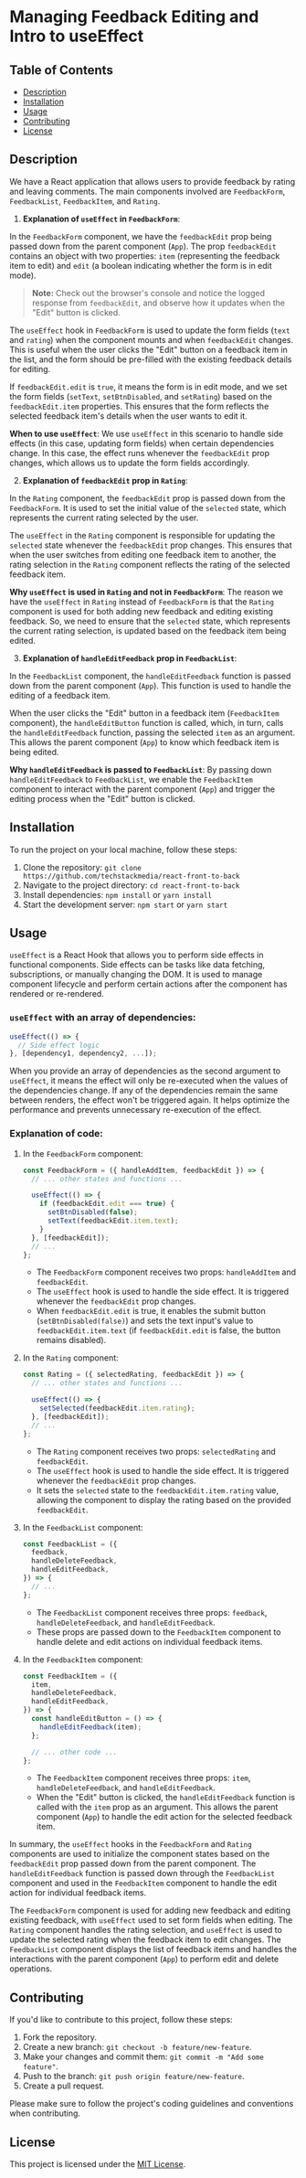 # Managing Feedback Editing and Intro to useEffect

## Table of Contents

- [Description](#description)
- [Installation](#installation)
- [Usage](#usage)
- [Contributing](#contributing)
- [License](#license)

## Description

We have a React application that allows users to provide feedback by rating and leaving comments. The main components involved are `FeedbackForm`, `FeedbackList`, `FeedbackItem`, and `Rating`.

1. **Explanation of `useEffect` in `FeedbackForm`**:

In the `FeedbackForm` component, we have the `feedbackEdit` prop being passed down from the parent component (`App`). The prop `feedbackEdit` contains an object with two properties: `item` (representing the feedback item to edit) and `edit` (a boolean indicating whether the form is in edit mode).

> **Note:** Check out the browser's console and notice the logged response from `feedbackEdit`, and observe how it updates when the "Edit" button is clicked.

The `useEffect` hook in `FeedbackForm` is used to update the form fields (`text` and `rating`) when the component mounts and when `feedbackEdit` changes. This is useful when the user clicks the "Edit" button on a feedback item in the list, and the form should be pre-filled with the existing feedback details for editing.

If `feedbackEdit.edit` is `true`, it means the form is in edit mode, and we set the form fields (`setText`, `setBtnDisabled`, and `setRating`) based on the `feedbackEdit.item` properties. This ensures that the form reflects the selected feedback item's details when the user wants to edit it.

**When to use `useEffect`**: We use `useEffect` in this scenario to handle side effects (in this case, updating form fields) when certain dependencies change. In this case, the effect runs whenever the `feedbackEdit` prop changes, which allows us to update the form fields accordingly.

2. **Explanation of `feedbackEdit` prop in `Rating`**:

In the `Rating` component, the `feedbackEdit` prop is passed down from the `FeedbackForm`. It is used to set the initial value of the `selected` state, which represents the current rating selected by the user.

The `useEffect` in the `Rating` component is responsible for updating the `selected` state whenever the `feedbackEdit` prop changes. This ensures that when the user switches from editing one feedback item to another, the rating selection in the `Rating` component reflects the rating of the selected feedback item.

**Why `useEffect` is used in `Rating` and not in `FeedbackForm`**: The reason we have the `useEffect` in `Rating` instead of `FeedbackForm` is that the `Rating` component is used for both adding new feedback and editing existing feedback. So, we need to ensure that the `selected` state, which represents the current rating selection, is updated based on the feedback item being edited.

3. **Explanation of `handleEditFeedback` prop in `FeedbackList`**:

In the `FeedbackList` component, the `handleEditFeedback` function is passed down from the parent component (`App`). This function is used to handle the editing of a feedback item.

When the user clicks the "Edit" button in a feedback item (`FeedbackItem` component), the `handleEditButton` function is called, which, in turn, calls the `handleEditFeedback` function, passing the selected `item` as an argument. This allows the parent component (`App`) to know which feedback item is being edited.

**Why `handleEditFeedback` is passed to `FeedbackList`**: By passing down `handleEditFeedback` to `FeedbackList`, we enable the `FeedbackItem` component to interact with the parent component (`App`) and trigger the editing process when the "Edit" button is clicked.

## Installation

To run the project on your local machine, follow these steps:

1. Clone the repository: `git clone https://github.com/techstackmedia/react-front-to-back`
2. Navigate to the project directory: `cd react-front-to-back`
3. Install dependencies: `npm install` or `yarn install`
4. Start the development server: `npm start` or `yarn start`

## Usage

`useEffect` is a React Hook that allows you to perform side effects in functional components. Side effects can be tasks like data fetching, subscriptions, or manually changing the DOM. It is used to manage component lifecycle and perform certain actions after the component has rendered or re-rendered.

### `useEffect` with an array of dependencies:

```jsx
useEffect(() => {
  // Side effect logic
}, [dependency1, dependency2, ...]);
```

When you provide an array of dependencies as the second argument to `useEffect`, it means the effect will only be re-executed when the values of the dependencies change. If any of the dependencies remain the same between renders, the effect won't be triggered again. It helps optimize the performance and prevents unnecessary re-execution of the effect.

### Explanation of code:

1. In the `FeedbackForm` component:

   ```jsx
   const FeedbackForm = ({ handleAddItem, feedbackEdit }) => {
     // ... other states and functions ...

     useEffect(() => {
       if (feedbackEdit.edit === true) {
         setBtnDisabled(false);
         setText(feedbackEdit.item.text);
       }
     }, [feedbackEdit]);
     // ...
   };
   ```

   - The `FeedbackForm` component receives two props: `handleAddItem` and `feedbackEdit`.
   - The `useEffect` hook is used to handle the side effect. It is triggered whenever the `feedbackEdit` prop changes.
   - When `feedbackEdit.edit` is true, it enables the submit button (`setBtnDisabled(false)`) and sets the text input's value to `feedbackEdit.item.text` (if `feedbackEdit.edit` is false, the button remains disabled).

2. In the `Rating` component:

   ```jsx
   const Rating = ({ selectedRating, feedbackEdit }) => {
     // ... other states and functions ...

     useEffect(() => {
       setSelected(feedbackEdit.item.rating);
     }, [feedbackEdit]);
     // ...
   };
   ```

   - The `Rating` component receives two props: `selectedRating` and `feedbackEdit`.
   - The `useEffect` hook is used to handle the side effect. It is triggered whenever the `feedbackEdit` prop changes.
   - It sets the `selected` state to the `feedbackEdit.item.rating` value, allowing the component to display the rating based on the provided `feedbackEdit`.

3. In the `FeedbackList` component:

   ```jsx
   const FeedbackList = ({
     feedback,
     handleDeleteFeedback,
     handleEditFeedback,
   }) => {
     // ...
   };
   ```

   - The `FeedbackList` component receives three props: `feedback`, `handleDeleteFeedback`, and `handleEditFeedback`.
   - These props are passed down to the `FeedbackItem` component to handle delete and edit actions on individual feedback items.

4. In the `FeedbackItem` component:

   ```jsx
   const FeedbackItem = ({
     item,
     handleDeleteFeedback,
     handleEditFeedback,
   }) => {
     const handleEditButton = () => {
       handleEditFeedback(item);
     };

     // ... other code ...
   };
   ```

   - The `FeedbackItem` component receives three props: `item`, `handleDeleteFeedback`, and `handleEditFeedback`.
   - When the "Edit" button is clicked, the `handleEditFeedback` function is called with the `item` prop as an argument. This allows the parent component (`App`) to handle the edit action for the selected feedback item.

In summary, the `useEffect` hooks in the `FeedbackForm` and `Rating` components are used to initialize the component states based on the `feedbackEdit` prop passed down from the parent component. The `handleEditFeedback` function is passed down through the `FeedbackList` component and used in the `FeedbackItem` component to handle the edit action for individual feedback items.

The `FeedbackForm` component is used for adding new feedback and editing existing feedback, with `useEffect` used to set form fields when editing. The `Rating` component handles the rating selection, and `useEffect` is used to update the selected rating when the feedback item to edit changes. The `FeedbackList` component displays the list of feedback items and handles the interactions with the parent component (`App`) to perform edit and delete operations.

## Contributing

If you'd like to contribute to this project, follow these steps:

1. Fork the repository.
2. Create a new branch: `git checkout -b feature/new-feature`.
3. Make your changes and commit them: `git commit -m "Add some feature"`.
4. Push to the branch: `git push origin feature/new-feature`.
5. Create a pull request.

Please make sure to follow the project's coding guidelines and conventions when contributing.

## License

This project is licensed under the [MIT License](https://opensource.org/licenses/MIT).
